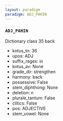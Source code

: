 ```yaml
---
layout: paradigm
paradigm: ADJ_PAHIN
---
```

### ` ADJ_PAHIN `

Dictionary class 35 back
* kotus_tn: 36
* upos: ADJ
* suffix_regex: in
* kotus_av: None
* grade_dir: strengthen
* harmony: back
* possessive: False
* stem_diphthong: None
* deletion: n
* plurale_tantum: False
* clitics: False
* pos: ADJECTIVE
* stem_vowel: None
